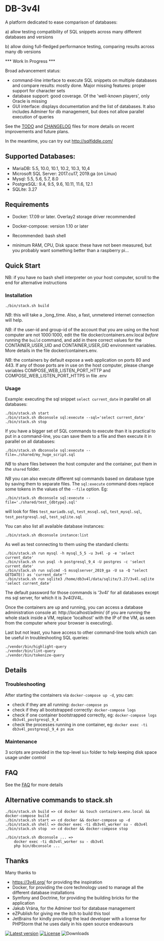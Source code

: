 DB-3v4l
=======

A platform dedicated to ease comparison of databases:

a) allow testing compatibility of SQL snippets across many different databases and versions

b) allow doing full-fledged performance testing, comparing results across many db versions


*** Work In Progress ***

Broad advancement status:
- command-line interface to execute SQL snippets on multiple databases and compare results: mostly done.
  Major missing features: proper support for character sets
- database support: good coverage. Of the 'well-known players', only Oracle is missing
- GUI interface: displays documentation and the list of databases. It also includes Adminer for db management, but
  does not allow parallel execution of queries

See the [TODO](./doc/TODO.md) and [CHANGELOG](./doc/WHATSNEW.md) files for more details on recent improvements and future plans.

In the meantime, you can try out http://sqlfiddle.com/


## Supported Databases:

* MariaDB: 5.5, 10.0, 10.1, 10.2, 10.3, 10,4
* Microsoft SQL Server: 2017.cu17, 2019.ga (on Linux)
* Mysql: 5.5, 5.6, 5.7, 8.0
* PostgreSQL: 9.4, 9.5, 9.6, 10.11, 11.6, 12.1
* SQLite: 3.27


## Requirements

* Docker: 17.09 or later. Overlay2 storage driver recommended

* Docker-compose: version 1.10 or later

* Recommended: bash shell

* minimum RAM, CPU, Disk space: these have not been measured, but you probably want something better than a raspberry pi...


## Quick Start

NB: if you have no bash shell interpreter on your host computer, scroll to the end for alternative instructions

### Installation

    ./bin/stack.sh build

*NB*: this will take a _long_time. Also, a fast, unmetered internet connection will help.

*NB*: if the user-id and group-id of the account that you are using on the host computer are not 1000:1000, edit
the file  docker/containers.env.local _before_ running the `build` command, and add in there correct values for
the CONTAINER_USER_UID and CONTAINER_USER_GID environment variables. More details in the file docker/containers.env.

*NB*: the containers by default expose a web application on ports 80 and 443. If any of those ports are in use on
the host computer, please change variables COMPOSE_WEB_LISTEN_PORT_HTTP and COMPOSE_WEB_LISTEN_PORT_HTTPS in file .env

### Usage

Example: executing the sql snippet `select current_date` in parallel on all databases:

    ./bin/stack.sh start
    ./bin/stack.sh dbconsole sql:execute --sql='select current_date'
    ./bin/stack.sh stop

If you have a bigger set of SQL commands to execute than it is practical to put in a command-line, you can save them
to a file and then execute it in parallel on all databases:

    ./bin/stack.sh dbconsole sql:execute --file=./shared/my_huge_script.sql

*NB* to share files between the host computer and the container, put them in the `shared` folder.

*NB* you can also execute different sql commands based on database type by saving them to separate files. The `sql:execute`
command does replace some tokens in the values of the `--file` option. Eg:

    ./bin/stack.sh dbconsole sql:execute --file='./shared/test_{dbtype}.sql'

will look for files `test_mariadb.sql`, `test_mssql.sql`, `test_mysql.sql`, `test_postgresql.sql`, `test_sqlite.sql`

You can also list all available database instances:

    ./bin/stack.sh dbconsole instance:list

As well as test connecting to them using the standard clients:

    ./bin/stack.sh run mysql -h mysql_5_5 -u 3v4l -p -e 'select current_date'
    ./bin/stack.sh run psql -h postgresql_9_4 -U postgres -c 'select current_date'
    ./bin/stack.sh run sqlcmd -S mssqlserver_2019_ga -U sa -Q "select GETDATE() as 'current_date'"
    ./bin/stack.sh run sqlite3 /home/db3v4l/data/sqlite/3.27/3v4l.sqlite 'select current_date'

The default password for those commands is '3v4l' for all databases except ms sql server, for which it is 3v4l3V4L.

Once the containers are up and running, you can access a database administration console at: http://localhost/admin/
(if you are running the whole stack inside a VM, replace 'localhost' with the IP of the VM, as seen from the computer where
your browser is executing).

Last but not least, you have access to other command-line tools which can be useful in troubleshooting SQL queries:

    ./vendor/bin/highlight-query
    ./vendor/bin/lint-query
    ./vendor/bin/tokenize-query


## Details

### Troubleshooting

After starting the containers via `docker-compose up -d`, you can:

- check if they are all running: `docker-compose ps`
- check if they all bootstrapped correctly: `docker-compose logs`
- check if one container bootstrapped correctly, eg: `docker-compose logs db3v4l_postgresql_9_4`
- check the processes running in one container, eg: `docker exec -ti db3v4l_postgresql_9_4 ps aux`

### Maintenance

3 scripts are provided in the top-level `bin` folder to help keeping disk space usage under control


## FAQ

See the [FAQ](./doc/FAQ.md) for more details


## Alternative commands to stack.sh

    ./bin/stack.sh build => cd docker && touch containers.env.local && docker-compose build
    ./bin/stack.sh start => cd docker && docker-compose up -d
    ./bin/stack.sh shell => docker exec -ti db3v4l_worker su - db3v4l
    ./bin/stack.sh stop  => cd docker && docker-compose stop

    ./bin/stack.sh dbconsole ... =>
        docker exec -ti db3v4l_worker su - db3v4l
        php bin/dbconsole ...


## Thanks

Many thanks to
- https://3v4l.org/ for providing the inspiration
- Docker, for providing the core technology used to manage all the different database installations
- Symfony and Doctrine, for providing the building bricks for the application
- Jakub Vrána, for the Adminer tool for database management
- eZPublish for giving me the itch to build this tool
- JetBrains for kindly providing the lead developer with a license for PHPStorm that he uses daily in his open source endeavours

[![Latest version](https://img.shields.io/github/tag/gggeek/db-3v4l.svg?style=flat-square)](https://github.com/gggeek/db-3v4l/releases)
[![License](https://img.shields.io/github/license/gggeek/db-3v4l.svg?style=flat-square)](LICENSE)
![Downloads](https://img.shields.io/github/downloads/gggeek/db-3v4l/total.svg?style=flat-square)
